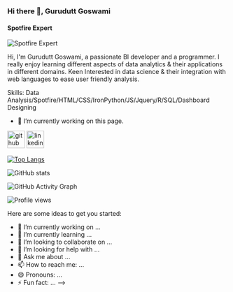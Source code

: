 ### Hi there 👋, Gurudutt Goswami
#### Spotfire Expert
![Spotfire Expert](https://arturssmirnovs.github.io/github-profile-readme-generator/images/banner.png)

Hi, I'm Gurudutt Goswami, a passionate BI developer and a programmer. I really enjoy learning different aspects of data analytics & their applications in different domains. Keen Interested in data science & their integration with web languages to ease user friendly analysis.

Skills: Data Analysis/Spotfire/HTML/CSS/IronPython/JS/Jquery/R/SQL/Dashboard Designing

- 🔭 I’m currently working on this page. 


[<img src='https://cdn.jsdelivr.net/npm/simple-icons@3.0.1/icons/github.svg' alt='github' height='40'>](https://github.com/Gurudutt-Goswami)  [<img src='https://cdn.jsdelivr.net/npm/simple-icons@3.0.1/icons/linkedin.svg' alt='linkedin' height='40'>](https://www.linkedin.com/in/https://www.linkedin.com/in/gurudutt-goswami-3a7031b2//)  

[![Top Langs](https://github-readme-stats.vercel.app/api/top-langs/?username=Gurudutt-Goswami)](https://github.com/anuraghazra/github-readme-stats)

![GitHub stats](https://github-readme-stats.vercel.app/api?username=Gurudutt-Goswami&show_icons=true)  

![GitHub Activity Graph](https://activity-graph.herokuapp.com/graph?username=Gurudutt-Goswami)  

![Profile views](https://gpvc.arturio.dev/Gurudutt-Goswami)  


Here are some ideas to get you started:

- 🔭 I’m currently working on ...
- 🌱 I’m currently learning ...
- 👯 I’m looking to collaborate on ...
- 🤔 I’m looking for help with ...
- 💬 Ask me about ...
- 📫 How to reach me: ...
- 😄 Pronouns: ...
- ⚡ Fun fact: ...
-->
